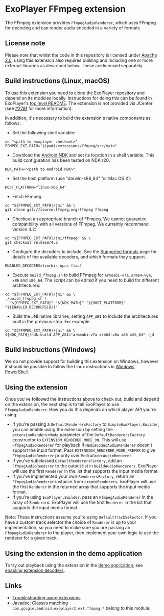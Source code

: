 # ExoPlayer FFmpeg extension #

The FFmpeg extension provides `FfmpegAudioRenderer`, which uses FFmpeg for
decoding and can render audio encoded in a variety of formats.

## License note ##

Please note that whilst the code in this repository is licensed under
[Apache 2.0][], using this extension also requires building and including one or
more external libraries as described below. These are licensed separately.

[Apache 2.0]: https://github.com/google/ExoPlayer/blob/release-v2/LICENSE

## Build instructions (Linux, macOS) ##

To use this extension you need to clone the ExoPlayer repository and depend on
its modules locally. Instructions for doing this can be found in ExoPlayer's
[top level README][]. The extension is not provided via JCenter (see [#2781][]
for more information).

In addition, it's necessary to build the extension's native components as
follows:

* Set the following shell variable:

```
cd "<path to exoplayer checkout>"
FFMPEG_EXT_PATH="$(pwd)/extensions/ffmpeg/src/main"
```

* Download the [Android NDK][] and set its location in a shell variable.
  This build configuration has been tested on NDK r20.

```
NDK_PATH="<path to Android NDK>"
```

* Set the host platform (use "darwin-x86_64" for Mac OS X):

```
HOST_PLATFORM="linux-x86_64"
```

* Fetch FFmpeg:

```
cd "${FFMPEG_EXT_PATH}/jni" && \
git clone git://source.ffmpeg.org/ffmpeg ffmpeg
```

* Checkout an appropriate branch of FFmpeg. We cannot guarantee compatibility
  with all versions of FFmpeg. We currently recommend version 4.2:

```
cd "${FFMPEG_EXT_PATH}/jni/ffmpeg" && \
git checkout release/4.2
```

* Configure the decoders to include. See the [Supported formats][] page for
  details of the available decoders, and which formats they support.

```
ENABLED_DECODERS=(vorbis opus flac)
```

* Execute `build_ffmpeg.sh` to build FFmpeg for `armeabi-v7a`, `arm64-v8a`,
  `x86` and `x86_64`. The script can be edited if you need to build for
  different architectures:

```
cd "${FFMPEG_EXT_PATH}/jni" && \
./build_ffmpeg.sh \
  "${FFMPEG_EXT_PATH}" "${NDK_PATH}" "${HOST_PLATFORM}" "${ENABLED_DECODERS[@]}"
```

* Build the JNI native libraries, setting `APP_ABI` to include the architectures
  built in the previous step. For example:

```
cd "${FFMPEG_EXT_PATH}/jni" && \
${NDK_PATH}/ndk-build APP_ABI="armeabi-v7a arm64-v8a x86 x86_64" -j4
```

## Build instructions (Windows) ##

We do not provide support for building this extension on Windows, however it
should be possible to follow the Linux instructions in [Windows PowerShell][].

[Windows PowerShell]: https://docs.microsoft.com/en-us/powershell/scripting/getting-started/getting-started-with-windows-powershell

## Using the extension ##

Once you've followed the instructions above to check out, build and depend on
the extension, the next step is to tell ExoPlayer to use `FfmpegAudioRenderer`.
How you do this depends on which player API you're using:

* If you're passing a `DefaultRenderersFactory` to `SimpleExoPlayer.Builder`,
  you can enable using the extension by setting the `extensionRendererMode`
  parameter of the `DefaultRenderersFactory` constructor to
  `EXTENSION_RENDERER_MODE_ON`. This will use `FfmpegAudioRenderer` for playback
  if `MediaCodecAudioRenderer` doesn't support the input format. Pass
  `EXTENSION_RENDERER_MODE_PREFER` to give `FfmpegAudioRenderer` priority over
  `MediaCodecAudioRenderer`.
* If you've subclassed `DefaultRenderersFactory`, add an `FfmpegAudioRenderer`
  to the output list in `buildAudioRenderers`. ExoPlayer will use the first
  `Renderer` in the list that supports the input media format.
* If you've implemented your own `RenderersFactory`, return an
  `FfmpegAudioRenderer` instance from `createRenderers`. ExoPlayer will use the
  first `Renderer` in the returned array that supports the input media format.
* If you're using `ExoPlayer.Builder`, pass an `FfmpegAudioRenderer` in the
  array of `Renderer`s. ExoPlayer will use the first `Renderer` in the list that
  supports the input media format.

Note: These instructions assume you're using `DefaultTrackSelector`. If you have
a custom track selector the choice of `Renderer` is up to your implementation,
so you need to make sure you are passing an `FfmpegAudioRenderer` to the player,
then implement your own logic to use the renderer for a given track.

[top level README]: https://github.com/google/ExoPlayer/blob/release-v2/README.md
[Android NDK]: https://developer.android.com/tools/sdk/ndk/index.html
[#2781]: https://github.com/google/ExoPlayer/issues/2781
[Supported formats]: https://exoplayer.dev/supported-formats.html#ffmpeg-extension

## Using the extension in the demo application ##

To try out playback using the extension in the [demo application][], see
[enabling extension decoders][].

[demo application]: https://exoplayer.dev/demo-application.html
[enabling extension decoders]: https://exoplayer.dev/demo-application.html#enabling-extension-decoders

## Links ##

* [Troubleshooting using extensions][]
* [Javadoc][]: Classes matching `com.google.android.exoplayer2.ext.ffmpeg.*`
  belong to this module.

[Troubleshooting using extensions]: https://exoplayer.dev/troubleshooting.html#how-can-i-get-a-decoding-extension-to-load-and-be-used-for-playback
[Javadoc]: https://exoplayer.dev/doc/reference/index.html
